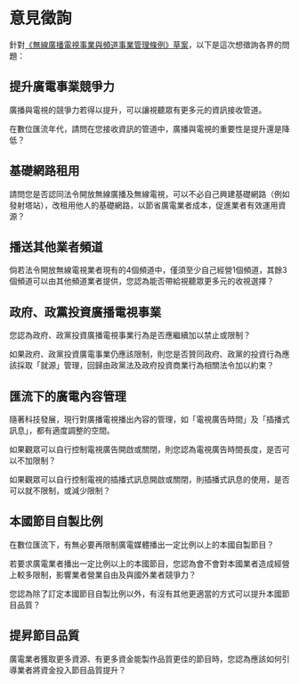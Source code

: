 # 意見徵詢

針對[《無線廣播電視事業與頻道事業管理條例》草案](http://www.slideshare.net/vtaiwan/55-58639231)，以下是這次想徵詢各界的問題：

## 提升廣電事業競爭力

廣播與電視的競爭力若得以提升，可以讓視聽眾有更多元的資訊接收管道。

在數位匯流年代，請問在您接收資訊的管道中，廣播與電視的重要性是提升還是降低？

## 基礎網路租用

請問您是否認同法令開放無線廣播及無線電視，可以不必自己興建基礎網路（例如發射塔站），改租用他人的基礎網路，以節省廣電業者成本，促進業者有效運用資源？

## 播送其他業者頻道

倘若法令開放無線電視業者現有的4個頻道中，僅須至少自己經營1個頻道，其餘3個頻道可以由其他頻道業者提供，您認為能否帶給視聽眾更多元的收視選擇？

## 政府、政黨投資廣播電視事業

您認為政府、政黨投資廣播電視事業行為是否應繼續加以禁止或限制？

如果政府、政黨投資廣電事業仍應該限制，則您是否贊同政府、政黨的投資行為應該採取「就源」管理，回歸由政黨法及政府投資商業行為相關法令加以約束？

## 匯流下的廣電內容管理

隨著科技發展，現行對廣播電視播出內容的管理，如「電視廣告時間」及「插播式訊息」，都有適度調整的空間。

如果觀眾可以自行控制電視廣告開啟或關閉，則您認為電視廣告時間長度，是否可以不加限制？

如果觀眾可以自行控制電視的插播式訊息開啟或關閉，則插播式訊息的使用，是否可以就不限制，或減少限制？

## 本國節目自製比例

在數位匯流下，有無必要再限制廣電媒體播出一定比例以上的本國自製節目？

若要求廣電業者播出一定比例以上的本國節目，您認為會不會對本國業者造成經營上較多限制，影響業者營業自由及與國外業者競爭力？

您認為除了訂定本國節目自製比例以外，有沒有其他更適當的方式可以提升本國節目品質？

## 提昇節目品質

廣電業者獲取更多資源、有更多資金能製作品質更佳的節目時，您認為應該如何引導業者將資金投入節目品質提升？
